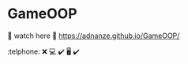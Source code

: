 # GameOOP

:eyes: watch here :paperclip: https://adnanze.github.io/GameOOP/

:telphone: :x:
:computer: :heavy_check_mark:
:desktop_computer: :heavy_check_mark:
